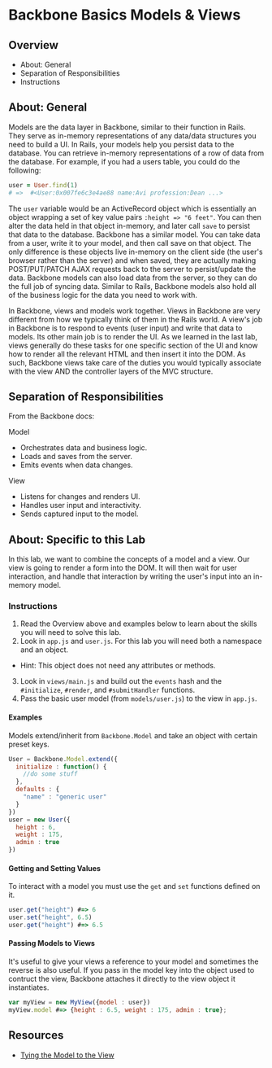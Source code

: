 # Backbone Basics Models & Views

## Overview
* About: General
* Separation of Responsibilities
* Instructions

## About: General
Models are the data layer in Backbone, similar to their function in Rails.  They serve as in-memory representations of any data/data structures you need to build a UI. In Rails, your models help you persist data to the database.  You can retrieve in-memory representations of a row of data from the database. For example, if you had a users table, you could do the following:

```ruby
user = User.find(1)
# =>  #<User:0x007fe6c3e4ae88 name:Avi profession:Dean ...>
```

The `user` variable would be an ActiveRecord object which is essentially an object wrapping a set of key value pairs `:height => "6 feet"`. You can then alter the data held in that object in-memory, and later call `save` to persist that data to the database. Backbone has a similar model. You can take data from a user, write it to your model, and then call save on that object. The only difference is these objects live in-memory on the client side (the user's browser rather than the server) and when saved, they are actually making POST/PUT/PATCH AJAX requests back to the server to persist/update the data. Backbone models can also load data from the server, so they can do the full job of syncing data. Similar to Rails, Backbone models also hold all of the business logic for the data you need to work with.

In Backbone, views and models work together. Views in Backbone are very different from how we typically think of them in the Rails world. A view's job in Backbone is to respond to events (user input) and write that data to models. Its other main job is to render the UI. As we learned in the last lab, views generally do these tasks for one specific section of the UI and know how to render all the relevant HTML and then insert it into the DOM. As such, Backbone views take care of the duties you would typically associate with the view AND the controller layers of the MVC structure.

## Separation of Responsibilities
From the Backbone docs:

Model
* Orchestrates data and business logic.
* Loads and saves from the server.
* Emits events when data changes.

View
* Listens for changes and renders UI.
* Handles user input and interactivity.
* Sends captured input to the model.

## About: Specific to this Lab
In this lab, we want to combine the concepts of a model and a view. Our view is going to render a form into the DOM. It will then wait for user interaction, and handle that interaction by writing the user's input into an in-memory model. 

### Instructions
1. Read the Overview above and examples below to learn about the skills you will need to solve this lab. 
2. Look in `app.js` and `user.js`. For this lab you will need both a namespace and an object.
  + Hint: This object does not need any attributes or methods. 
3. Look in `views/main.js` and build out the `events` hash and the `#initialize`, `#render`, and `#submitHandler` functions. 
4. Pass the basic user model (from `models/user.js`) to the view in `app.js`.

#### Examples
Models extend/inherit from `Backbone.Model` and take an object with certain preset keys.

```javascript
User = Backbone.Model.extend({
  initialize : function() {
    //do some stuff
  },
  defaults : {
    "name" : "generic user"
  }
})
user = new User({
  height : 6,
  weight : 175,
  admin : true
})
```

#### Getting and Setting Values
To interact with a model you must use the `get` and `set` functions defined on it.

```javascript
user.get("height") #=> 6
user.set("height", 6.5)
user.get("height") #=> 6.5
```

#### Passing Models to Views
It's useful to give your views a reference to your model and sometimes the reverse is also useful. If you pass in the model key into the object used to contruct the view, Backbone attaches it directly to the view object it instantiates.

```javascript
var myView = new MyView({model : user})
myView.model #=> {height : 6.5, weight : 175, admin : true};
```
## Resources
* [Tying the Model to the View](http://orizens.com/wp/topics/backbone-view-patterns-the-relationship-with-model/)
